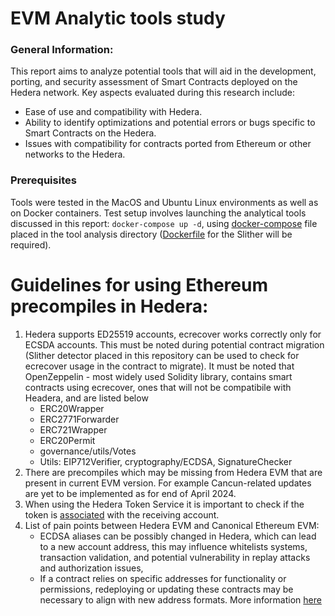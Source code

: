# EVM Analytic tools study
### General Information:
This report aims to analyze potential tools that will aid in the development, porting, and security assessment
of Smart Contracts deployed on the Hedera network. Key aspects evaluated during this research include:
- Ease of use and compatibility with Hedera.
- Ability to identify optimizations and potential errors or bugs specific to Smart Contracts on the Hedera.
- Issues with compatibility for contracts ported from Ethereum or other networks to the Hedera.
### Prerequisites
Tools were tested in the MacOS and Ubuntu Linux environments as well as on Docker containers. Test setup involves
launching the analytical tools discussed in this report: `docker-compose up -d`, using
  [docker-compose](slither-analysis/docker-compose.yaml) file placed in the tool analysis directory ([Dockerfile](slither-analysis/Dockerfile) for the Slither will be required).

# Guidelines for using Ethereum precompiles in Hedera:
1. Hedera supports ED25519 accounts, ecrecover works correctly only for ECSDA accounts. This must be noted during potential
   contract migration (Slither detector placed in this repository can be used to check for ecrecover usage in the contract to
   migrate). It must be noted that OpenZeppelin - most widely used Solidity library, contains smart contracts using ecrecover,
   ones that will not be compatibile with Headera, and are listed below 
    - ERC20Wrapper
    - ERC2771Forwarder
    - ERC721Wrapper
    - ERC20Permit
    - governance/utils/Votes
    - Utils: EIP712Verifier, cryptography/ECDSA, SignatureChecker
2. There are precompiles which may be missing from Hedera EVM that are present in current EVM version.
   For example Cancun-related updates are yet to be implemented as for end of April 2024.
3. When using the Hedera Token Service it is important to check if the token is
   [associated](https://docs.hedera.com/hedera/sdks-and-apis/sdks/token-service/associate-tokens-to-an-account) with the receiving account.
4. List of pain points between Hedera EVM and Canonical Ethereum EVM:
    - ECDSA aliases can be possibly changed in Hedera, which can lead to a new account address, this may influence whitelists
      systems, transaction validation, and potential vulnerability in replay attacks and authorization issues,
    - If a contract relies on specific addresses for functionality or permissions, redeploying or updating these contracts
      may be necessary to align with new address formats.
      More information [here](https://medium.com/@Arkhia/creating-an-ecdsa-based-account-with-an-alias-on-hedera-5d5d8b2cc1e9)
